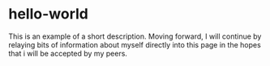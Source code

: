 # hello-world
This is an example of a short description.
Moving forward, I will continue by relaying bits of information about myself directly into this page in the hopes that i will be accepted by my peers. 
